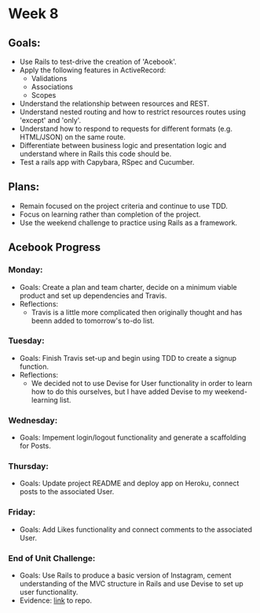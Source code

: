 # Week 8

## Goals:
- Use Rails to test-drive the creation of 'Acebook'.
- Apply the following features in ActiveRecord:
  - Validations
  - Associations
  - Scopes
- Understand the relationship between resources and REST.
- Understand nested routing and how to restrict resources routes using 'except' and 'only'.
- Understand how to respond to requests for different formats (e.g. HTML/JSON) on the same route.
- Differentiate between business logic and presentation logic and understand where in Rails this code should be.
- Test a rails app with Capybara, RSpec and Cucumber.

## Plans:
- Remain focused on the project criteria and continue to use TDD.
- Focus on learning rather than completion of the project.
- Use the weekend challenge to practice using Rails as a framework.

## Acebook Progress
### Monday:
- Goals: Create a plan and team charter, decide on a minimum viable product and set up dependencies and Travis.
- Reflections: 
  - Travis is a little more complicated then originally thought and has beenn added to tomorrow's to-do list.

### Tuesday:
- Goals: Finish Travis set-up and begin using TDD to create a signup function.
- Reflections:
  - We decided not to use Devise for User functionality in order to learn how to do this ourselves, but I have added Devise to my weekend-learning list.

### Wednesday:
- Goals: Impement login/logout functionality and generate a scaffolding for Posts.

### Thursday:
- Goals: Update project README and deploy app on Heroku, connect posts to the associated User.

### Friday:
- Goals: Add Likes functionality and connect comments to the associated User.

### End of Unit Challenge:
- Goals: Use Rails to produce a basic version of Instagram, cement understanding of the MVC structure in Rails and use Devise to set up user functionality.
- Evidence: [link](https://github.com/emilyalice2708/instagram-challenge) to repo.

